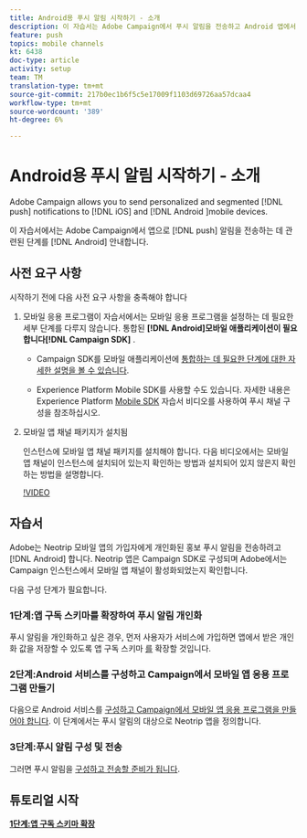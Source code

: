 ```yaml
---
title: Android용 푸시 알림 시작하기 - 소개
description: 이 자습서는 Adobe Campaign에서 푸시 알림을 전송하고 Android 앱에서 이러한 알림을 받는 것과 관련된 단계를 설명합니다.
feature: push
topics: mobile channels
kt: 6438
doc-type: article
activity: setup
team: TM
translation-type: tm+mt
source-git-commit: 217b0ec1b6f5c5e17009f1103d69726aa57dcaa4
workflow-type: tm+mt
source-wordcount: '389'
ht-degree: 6%

---
```



# Android용 푸시 알림 시작하기 - 소개

Adobe Campaign allows you to send personalized and segmented [!DNL push] notifications to [!DNL iOS] and [!DNL Android ]mobile devices.

이 자습서에서는 Adobe Campaign에서 앱으로 [!DNL push] 알림을 전송하는 데 관련된 단계를 [!DNL Android] 안내합니다.

## 사전 요구 사항

시작하기 전에 다음 사전 요구 사항을 충족해야 합니다

1) 모바일 응용 프로그램이 자습서에서는 모바일 응용 프로그램을 설정하는 데 필요한 세부 단계를 다루지 않습니다. 통합된 **[!DNL Android]모바일 애플리케이션이 필요합니다[!DNL Campaign SDK]** .

   * Campaign SDK를 모바일 애플리케이션에 [통합하는 데 필요한 단계에 대한 자세한 설명을 볼 수 있습니다](https://experienceleague.adobe.com/docs/campaign-classic/using/sending-messages/sending-push-notifications/integrating-campaign-sdk-into-the-mobile-application.html).

   * Experience Platform Mobile SDK를 사용할 수도 있습니다. 자세한 내용은 Experience Platform [Mobile SDK](https://experienceleague.adobe.com/docs/campaign-classic-learn/tutorials/sending-messages/push-channel/configure-push-using-aep-mobile-sdk.html) 자습서 비디오를 사용하여 푸시 채널 구성을 참조하십시오.

2) 모바일 앱 채널 패키지가 설치됨

   인스턴스에 모바일 앱 채널 패키지를 설치해야 합니다. 다음 비디오에서는 모바일 앱 채널이 인스턴스에 설치되어 있는지 확인하는 방법과 설치되어 있지 않은지 확인하는 방법을 설명합니다.

   [!VIDEO](https://video.tv.adobe.com/v/326544?quality=12)

## 자습서

Adobe는 Neotrip 모바일 앱의 가입자에게 개인화된 홍보 푸시 알림을 전송하려고 [!DNL Android] 합니다. Neotrip 앱은 Campaign SDK로 구성되며 Adobe에서는 Campaign 인스턴스에서 모바일 앱 채널이 활성화되었는지 확인합니다.

다음 구성 단계가 필요합니다.

### 1단계:앱 구독 스키마를 확장하여 푸시 알림 개인화

푸시 알림을 개인화하고 싶은 경우, 먼저 사용자가 서비스에 가입하면 앱에서 받은 개인화 값을 저장할 수 있도록 앱 구독 스키마 [를](/help/tutorial-getting-started-with-push-notifications-for-android/extending-the-app-subscription-schema.md) 확장할 것입니다.

### 2단계:Android 서비스를 구성하고 Campaign에서 모바일 앱 응용 프로그램 만들기

다음으로 Android 서비스를 [구성하고 Campaign에서 모바일 앱 응용 프로그램을 만들어야 합니다](/help/tutorial-getting-started-with-push-notifications-for-android/configuring-an-android-service-in-campaign.md). 이 단계에서는 푸시 알림의 대상으로 Neotrip 앱을 정의합니다.

### 3단계:푸시 알림 구성 및 전송

그러면 푸시 알림을 [구성하고 전송할 준비가 됩니다](/help/tutorial-getting-started-with-push-notifications-for-android/configuring-and-sending-push-notifications.md).

## 튜토리얼 시작

**[1단계:앱 구독 스키마 확장](/help/tutorial-getting-started-with-push-notifications-for-android/extending-the-app-subscription-schema.md)**
